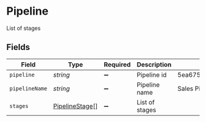 # Pipeline

List of stages


## Fields

| Field                                                   | Type                                                    | Required                                                | Description                                             | Example                                                 |
| ------------------------------------------------------- | ------------------------------------------------------- | ------------------------------------------------------- | ------------------------------------------------------- | ------------------------------------------------------- |
| `pipeline`                                              | *string*                                                | :heavy_minus_sign:                                      | Pipeline id                                             | 5ea675e3da0dd085acaea610                                |
| `pipelineName`                                          | *string*                                                | :heavy_minus_sign:                                      | Pipeline name                                           | Sales Pipeline                                          |
| `stages`                                                | [PipelineStage](../../models/shared/pipelinestage.md)[] | :heavy_minus_sign:                                      | List of stages                                          |                                                         |